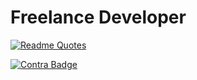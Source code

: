 # Freelance  Developer

[![Readme Quotes](https://quotes-github-readme.vercel.app/api?type=horizontal&theme=dark)](https://github.com/piyushsuthar/github-readme-quotes)




 [![Contra Badge](https://contra.com/static/embed/media/hiremeoncontra-light.png)](https://on.contra.com/gfjRmg)

